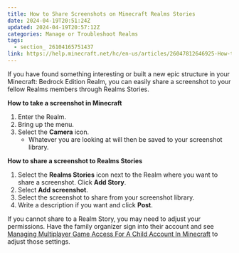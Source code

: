 ```yaml
---
title: How to Share Screenshots on Minecraft Realms Stories
date: 2024-04-19T20:51:24Z
updated: 2024-04-19T20:57:12Z
categories: Manage or Troubleshoot Realms
tags:
  - section_ 26104165751437
link: https://help.minecraft.net/hc/en-us/articles/26047812646925-How-to-Share-Screenshots-on-Minecraft-Realms-Stories
---
```


If you have found something interesting or built a new epic structure in your Minecraft: Bedrock Edition Realm, you can easily share a screenshot to your fellow Realms members through Realms Stories.

**How to take a screenshot in Minecraft**

1.  Enter the Realm.
2.  Bring up the menu.
3.  Select the **Camera** icon.
    - Whatever you are looking at will then be saved to your screenshot library.

**How to share a screenshot to Realms Stories**

1.  Select the **Realms Stories** icon next to the Realm where you want to share a screenshot. Click **Add Story**.
2.  Select **Add screenshot**.
3.  Select the screenshot to share from your screenshot library.
4.  Write a description if you want and click **Post**.

If you cannot share to a Realm Story, you may need to adjust your permissions. Have the family organizer sign into their account and see [Managing Multiplayer Game Access For A Child Account In Minecraft](../Account-Settings/Managing-Multiplayer-Game-Access-for-a-Child-Account-in-Minecraft.md) to adjust those settings.
